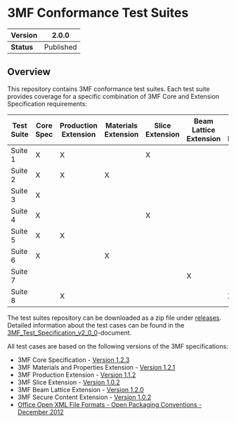 # 3MF Conformance Test Suites
| **Version** | 2.0.0 |
| --- | --- |
| **Status** | Published |

## Overview

This repository contains 3MF conformance test suites. Each test suite provides coverage for a specific combination of 3MF Core and Extension Specification requirements:

| **Test Suite** | **Core Spec** | **Production Extension** | **Materials Extension** | **Slice Extension** |**Beam Lattice Extension** |**Secure Content Extension** |
| --- | --- | --- | --- | --- | --- | --- |
| Suite 1 | X | X |   | X |   |   |
| Suite 2 | X | X | X |   |   |   |
| Suite 3 | X |   |   |   |   |   |
| Suite 4 | X |   |   | X |   |   |
| Suite 5 | X | X |   |   |   |   |
| Suite 6 | X |   | X |   |   |   |
| Suite 7 |  |    |   |   | X |   |
| Suite 8 |  |  X |   |   |   | X |

The test suites repository can be downloaded as a zip file under [releases](../../releases).
Detailed information about the test cases can be found in the [3MF_Test_Specification_v2_0_0](test_specification/3MF_Test_Specification_v2_0_0.pdf)-document.

All test cases are based on the following versions of the 3MF specifications:
* 3MF Core Specification - [Version 1.2.3](https://github.com/3MFConsortium/spec_core/blob/1.2.3/3MF%20Core%20Specification.md)
* 3MF Materials and Properties Extension - [Version 1.2.1](https://github.com/3MFConsortium/spec_materials/blob/1.2.1/3MF%20Materials%20Extension.md)
* 3MF Production Extension - [Version 1.1.2](https://github.com/3MFConsortium/spec_production/blob/1.1.2/3MF%20Production%20Extension.md)
* 3MF Slice Extension - [Version 1.0.2](https://github.com/3MFConsortium/spec_slice/blob/1.0.2/3MF%20Slice%20Extension.md) 
* 3MF Beam Lattice Extension - [Version 1.2.0](https://github.com/3MFConsortium/spec_beamlattice/blob/1.2.0/3MF%20Beam%20Lattice%20Extension.md) 
* 3MF Secure Content Extension - [Version 1.0.2](https://github.com/3MFConsortium/spec_securecontent/blob/1.0.2/3MF%20Secure%20Content.md) 
* [Office Open XML File Formats - Open Packaging Conventions - December 2012](https://www.ecma-international.org/news/TC45_current_work/Office%20Open%20XML%20Part%202%20-%20Open%20Packaging%20Conventions.pdf)



